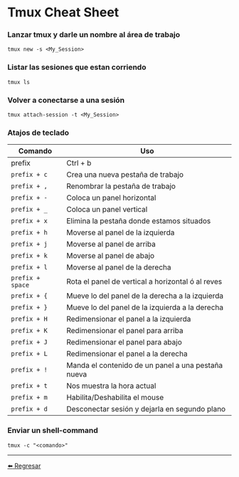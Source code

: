 # Tmux Cheat Sheet

### Lanzar tmux y darle un nombre al área de trabajo
```
tmux new -s <My_Session>
```

### Listar las sesiones que estan corriendo
```
tmux ls
```

### Volver a conectarse a una sesión
```
tmux attach-session -t <My_Session>
```

### Atajos de teclado

| Comando| Uso                    |
| ------------- | ------------------------------ |
| prefix      | Ctrl + b       |
| `prefix + c`      | Crea una nueva pestaña de trabajo       |
| `prefix + ,`      | Renombrar la pestaña de trabajo       |
| `prefix + -`      | Coloca un panel horizontal       |
| `prefix + _`      | Coloca un panel vertical       |
| `prefix + x`      | Elimina la pestaña donde estamos situados       |
| `prefix + h`      | Moverse al panel de la izquierda       |
| `prefix + j`      | Moverse al panel de arriba       |
| `prefix + k`      | Moverse al panel de abajo       |
| `prefix + l`      | Moverse al panel de la derecha       |
| `prefix + space`      | Rota el panel de vertical a horizontal ó al reves       |
| `prefix + {`      | Mueve lo del panel de la derecha a la izquierda       |
| `prefix + }`      | Mueve lo del panel de la izquierda a la derecha       |
| `prefix + H`      | Redimensionar el panel a la izquierda       |
| `prefix + K`      | Redimensionar el panel para arriba       |
| `prefix + J`      | Redimensionar el panel para abajo       |
| `prefix + L`      | Redimensionar el panel a la derecha       |
| `prefix + !`      | Manda el contenido de un panel a una pestaña nueva       |
| `prefix + t`      | Nos muestra la hora actual       |
| `prefix + m`      | Habilita/Deshabilita el mouse       |
| `prefix + d`      | Desconectar sesión y dejarla en segundo plano       |

### Enviar un shell-command
```
tmux -c "<comando>"
```

---

[:arrow_left: Regresar](https://github.com/m4lal0/cheatsheets)